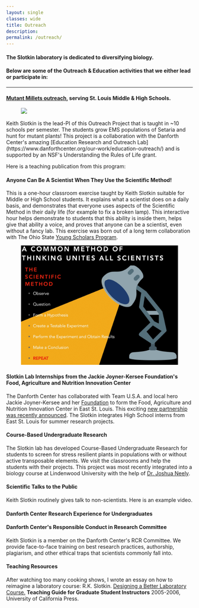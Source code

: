 ```yaml
---
layout: single
classes: wide
title: Outreach
description:
permalink: /outreach/
---
```

#### The Slotkin laboratory is dedicated to diversifying biology.
#### Below are some of the Outreach & Education activities that we either lead or participate in:
---
#### [Mutant Millets outreach](https://mutantmillets.org), serving St. Louis Middle & High Schools.
<figure>
  <a href="https://mutantmillets.org"><img src="https://mutantmillets.files.wordpress.com/2014/01/cropped-header4.jpg"></a>
</figure>
Keith Slotkin is the lead-PI of this Outreach Project that is taught in ~10 schools per semester. The students grow EMS populations of Setaria and hunt for mutant plants! This project is a collaboration with the Danforth Center's amazing [Education Research and Outreach Lab](https://www.danforthcenter.org/our-work/education-outreach/) and is supported by an NSF's Understanding the Rules of Life grant.   

Here is a teaching publication from this program:
<!-- <figure>
  <a href="[https://mutantmillets.org](https://online.ucpress.edu/abt/article-abstract/83/5/311/117023/Exploring-Grass-Morphology-amp-Mutant-Phenotypes?redirectedFrom=fulltext)"><img src="/assets/images/MM paper.jpg"></a>
</figure> -->

#### Anyone Can Be A Scientist When They Use the Scientific Method! 
This is a one-hour classroom exercise taught by Keith Slotkin suitable for Middle or High School students. It explains what a scientist does on a daily basis, and demonstrates that everyone uses aspects of the Scientific Method in their daily life (for example to fix a broken lamp). This interactive hour helps demonstrate to students that this ability is inside them, helps give that ability a voice, and proves that anyone can be a scientist, even without a fancy lab. This exercise was born out of a long term collaboration with The Ohio State [Young Scholars Program](https://odi.osu.edu/young-scholars-program).

<figure class="half">
  <img src="/assets/images/Scientific Method.jpg">
</figure>


#### Slotkin Lab Internships from the Jackie Joyner-Kersee Foundation's Food, Agriculture and Nutrition Innovation Center
The Danforth Center has collaborated with Team U.S.A. and local hero Jackie Joyner-Kersee and her [Foundation](https://jjkfoundation.org) to form the Food, Agriculture and Nutrition Innovation Center in East St. Louis. This exciting [new partnership was recently announced](https://www.danforthcenter.org/news/jackie-joyner-kersee-foundation-officially-launches-food-agriculture-and-nutrition-innovation-center-in-unique-public-private-partnership/). The Slotkin integrates High School interns from East St. Louis for summer research projects. 

#### Course-Based Undergraduate Research
The Slotkin lab has developed Course-Based Undergraduate Research for students to screen for stress resilient plants in populations with or without active transposable elements. We visit the classrooms and help the students with their projects. This project was most recently integrated into a biology course at Lindenwood University with the help of [Dr. Joshua Neely](https://www.lindenwood.edu/about/directories/faculty-staff-directory/details/jneely/).

#### Scientific Talks to the Public
Keith Slotkin routinely gives talk to non-scientists. Here is an example video.

#### Danforth Center Research Experience for Undergraduates
<!-- The Slotkin lab is an annual participant in this NSF-funded REU project, integrating undergraduate students into the lab for a summer full of research, training and mentoring. More on this program [here](https://www.danforthcenter.org/our-work/education-outreach/undergraduate-program/internship-program/) and [here](https://www.nsf.gov/awardsearch/showAward?AWD_ID=2050394&HistoricalAwards=false). 
-->

#### Danforth Center's Responsible Conduct in Research Committee
Keith Slotkin is a member on the Danforth Center's RCR Committee. We provide face-to-face training on best research practices, authorship, plagiarism, and other ethical traps that scientists commonly fall into. 

#### Teaching Resources
After watching too many cooking shows, I wrote an essay on how to reimagine a laboratory course:
R.K. Slotkin. [Designing a Better Laboratory Course.](http://gsi.berkeley.edu/slotkinrk-2005/) **Teaching Guide for Graduate Student Instructors** 2005-2006, University of California Press. 
